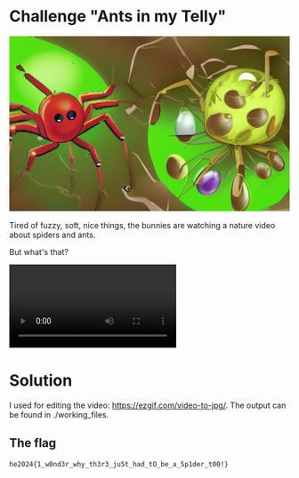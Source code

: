# Challenge "Ants in my Telly"
![Banner Image](banner.jpg)

Tired of fuzzy, soft, nice things, the bunnies are watching a nature video about spiders and ants.

But what's that?

<video controls src="ants_in_my_telly.mp4" title="Title"></video>

# Solution
I used for editing the video: https://ezgif.com/video-to-jpg/. The output can be found in ./working_files.



## The flag
    he2024{1_w0nd3r_why_th3r3_ju5t_had_tO_be_a_5p1der_t00!}
